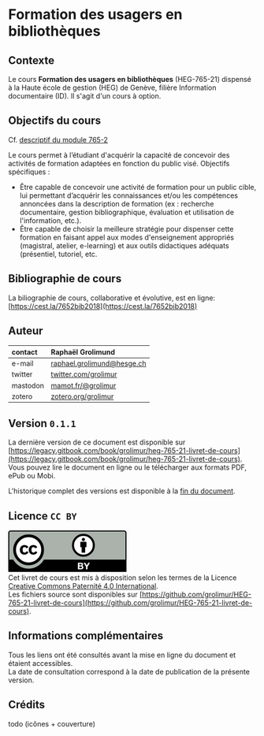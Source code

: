 # Formation des usagers en bibliothèques

## Contexte
Le cours **Formation des usagers en bibliothèques** (HEG-765-21) dispensé à la Haute école de gestion (HEG) de Genève, filière Information documentaire (ID). Il s'agit d'un cours à option.


## Objectifs du cours
Cf. [descriptif du module 765-2](https://www.hesge.ch/heg/sites/default/files/formation-base/ID/plan-modulaire/765-2n_descriptif_de_module_vfinale_2018-2019.pdf)

Le cours permet à l’étudiant d'acquérir la capacité de concevoir des activités de formation adaptées en fonction du public visé.
Objectifs spécifiques :
* Être capable de concevoir une activité de formation pour un public cible, lui permettant d’acquérir les connaissances et/ou les compétences annoncées dans la description de formation (ex : recherche documentaire, gestion bibliographique, évaluation et utilisation de l'information, etc.).
* Être capable de choisir la meilleure stratégie pour dispenser cette formation en faisant appel aux modes d'enseignement appropriés (magistral, atelier, e-learning) et aux outils didactiques adéquats (présentiel, tutoriel, etc.


## Bibliographie de cours

La biliographie de cours, collaborative et évolutive, est en ligne: [https://cest.la/7652bib2018](https://cest.la/7652bib2018)


## Auteur

| contact | Raphaël Grolimund |
| :-- | :-- |
| e-mail | [raphael.grolimund@hesge.ch](mailto:raphael.grolimund@hesge.ch) |
| twitter | [twitter.com/grolimur](https://twitter.com/grolimur) |
| mastodon | [mamot.fr/@grolimur](https://mamot.fr/@grolimur) |
| zotero | [zotero.org/grolimur](https://zotero.org/grolimur) |


## Version `0.1.1`
La dernière version de ce document est disponible sur [https://legacy.gitbook.com/book/grolimur/heg-765-21-livret-de-cours](https://legacy.gitbook.com/book/grolimur/heg-765-21-livret-de-cours).   
Vous pouvez lire le document en ligne ou le télécharger aux formats PDF, ePub ou Mobi.   

L'historique complet des versions est disponible à la [fin du document](versions.md).


## Licence `CC BY`
![logo-CC-BY](img/by.svg)   
Cet livret de cours est mis à disposition selon les termes de la Licence [Creative Commons Paternité 4.0 International](http://creativecommons.org/licenses/by/4.0/deed.fr).   
Les fichiers source sont disponibles sur [https://github.com/grolimur/HEG-765-21-livret-de-cours](https://github.com/grolimur/HEG-765-21-livret-de-cours).   


## Informations complémentaires
Tous les liens ont été consultés avant la mise en ligne du document et étaient accessibles.   
La date de consultation correspond à la date de publication de la présente version.   

## Crédits
todo (icônes + couverture)
